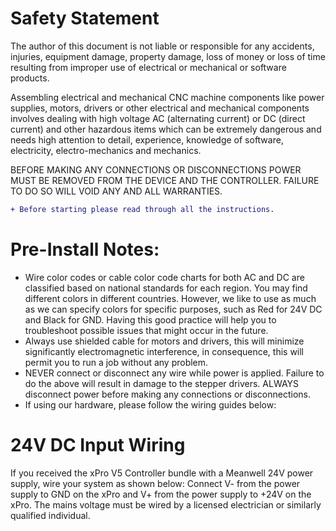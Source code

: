 
# Safety Statement
The author of this document is not liable or responsible for any accidents, injuries, equipment damage, property damage, loss of money or loss of time resulting from improper use of electrical or mechanical or software products.

Assembling electrical and mechanical CNC machine components like power supplies, motors, drivers or other electrical and mechanical components involves dealing with high voltage AC (alternating current) or DC (direct current) and other hazardous items which can be extremely dangerous and needs high attention to detail, experience, knowledge of software, electricity, electro-mechanics and mechanics.

BEFORE MAKING ANY CONNECTIONS OR DISCONNECTIONS POWER MUST BE REMOVED FROM THE DEVICE AND THE CONTROLLER. FAILURE TO DO SO WILL VOID ANY AND ALL WARRANTIES.
```diff
+ Before starting please read through all the instructions.
```

# Pre-Install Notes:

- Wire color codes or cable color code charts for both AC and DC are classified based on national standards for each region. You may find different colors in different countries. However, we like to use as much as we can specify colors for specific purposes, such as Red for 24V DC and Black for GND. Having this good practice will help you to troubleshoot possible issues that might occur in the future.
- Always use shielded cable for motors and drivers, this will minimize significantly electromagnetic interference, in consequence, this will permit you to run a job without any problem.
- NEVER connect or disconnect any wire while power is applied. Failure to do the above will result in damage to the stepper drivers.
ALWAYS disconnect power before making any connections or disconnections.
- If using our hardware, please follow the wiring guides below:

# 24V DC Input Wiring

If you received the xPro V5 Controller bundle with a Meanwell 24V power supply, wire your system as shown below: Connect V- from the power supply to GND on the xPro and V+ from the power supply to +24V on the xPro. The mains voltage must be wired by a licensed electrician or similarly qualified individual.

